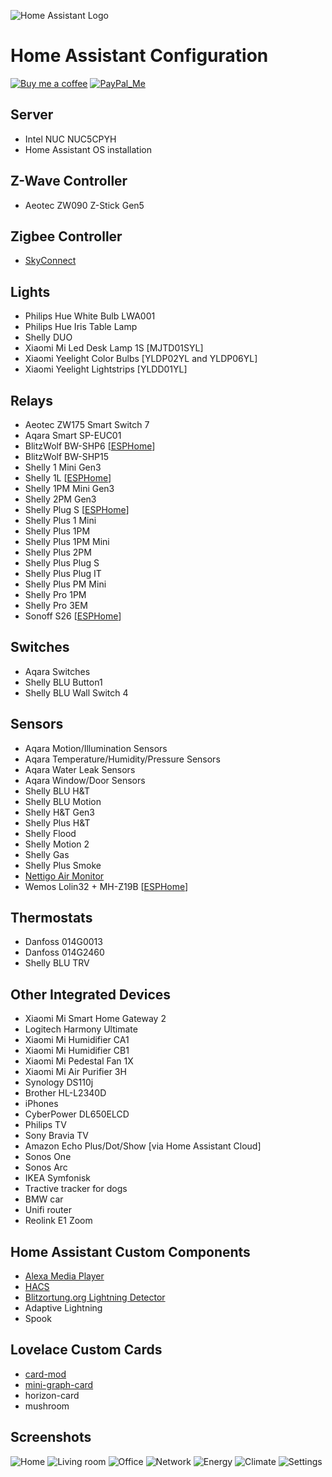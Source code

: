 ![Home Assistant Logo](https://www.home-assistant.io/images/home-assistant-logo.svg "Home Assistant Logo")

# Home Assistant Configuration

[![Buy me a coffee][buy-me-a-coffee-shield]][buy-me-a-coffee]
[![PayPal_Me][paypal-me-shield]][paypal-me]

## Server

* Intel NUC NUC5CPYH
* Home Assistant OS installation

## Z-Wave Controller

* Aeotec ZW090 Z-Stick Gen5

## Zigbee Controller

* [SkyConnect](https://www.home-assistant.io/skyconnect/)

## Lights

* Philips Hue White Bulb LWA001
* Philips Hue Iris Table Lamp
* Shelly DUO
* Xiaomi Mi Led Desk Lamp 1S [MJTD01SYL]
* Xiaomi Yeelight Color Bulbs [YLDP02YL and YLDP06YL]
* Xiaomi Yeelight Lightstrips [YLDD01YL]

## Relays

* Aeotec ZW175 Smart Switch 7
* Aqara Smart SP-EUC01
* BlitzWolf BW-SHP6 [[ESPHome](https://esphome.io)]
* BlitzWolf BW-SHP15
* Shelly 1 Mini Gen3
* Shelly 1L [[ESPHome](https://esphome.io)]
* Shelly 1PM Mini Gen3
* Shelly 2PM Gen3
* Shelly Plug S [[ESPHome](https://esphome.io)]
* Shelly Plus 1 Mini
* Shelly Plus 1PM
* Shelly Plus 1PM Mini
* Shelly Plus 2PM
* Shelly Plus Plug S
* Shelly Plus Plug IT
* Shelly Plus PM Mini
* Shelly Pro 1PM
* Shelly Pro 3EM
* Sonoff S26 [[ESPHome](https://esphome.io)]

## Switches

* Aqara Switches
* Shelly BLU Button1
* Shelly BLU Wall Switch 4

## Sensors

* Aqara Motion/Illumination Sensors
* Aqara Temperature/Humidity/Pressure Sensors
* Aqara Water Leak Sensors
* Aqara Window/Door Sensors
* Shelly BLU H&T
* Shelly BLU Motion
* Shelly H&T Gen3
* Shelly Plus H&T
* Shelly Flood
* Shelly Motion 2
* Shelly Gas
* Shelly Plus Smoke
* [Nettigo Air Monitor](https://air.nettigo.pl/?lang=en)
* Wemos Lolin32 + MH-Z19B [[ESPHome](https://esphome.io)]

## Thermostats

* Danfoss 014G0013
* Danfoss 014G2460
* Shelly BLU TRV

## Other Integrated Devices

* Xiaomi Mi Smart Home Gateway 2
* Logitech Harmony Ultimate
* Xiaomi Mi Humidifier CA1
* Xiaomi Mi Humidifier CB1
* Xiaomi Mi Pedestal Fan 1X
* Xiaomi Mi Air Purifier 3H
* Synology DS110j
* Brother HL-L2340D
* iPhones
* CyberPower DL650ELCD
* Philips TV
* Sony Bravia TV
* Amazon Echo Plus/Dot/Show [via Home Assistant Cloud]
* Sonos One
* Sonos Arc
* IKEA Symfonisk
* Tractive tracker for dogs
* BMW car
* Unifi router
* Reolink E1 Zoom

## Home Assistant Custom Components

* [Alexa Media Player](https://github.com/custom-components/alexa_media_player)
* [HACS](https://github.com/custom-components/hacs)
* [Blitzortung.org Lightning Detector](https://github.com/mrk-its/homeassistant-blitzortung)
* Adaptive Lightning
* Spook

## Lovelace Custom Cards

* [card-mod](https://github.com/thomasloven/lovelace-card-mod)
* [mini-graph-card](https://github.com/kalkih/mini-graph-card)
* horizon-card
* mushroom

## Screenshots

![Home](https://github.com/bieniu/home-assistant-config/blob/master/screenshots/home.png)
![Living room](https://github.com/bieniu/home-assistant-config/blob/master/screenshots/living_room.png)
![Office](https://github.com/bieniu/home-assistant-config/blob/master/screenshots/office.png)
![Network](https://github.com/bieniu/home-assistant-config/blob/master/screenshots/network.png)
![Energy](https://github.com/bieniu/home-assistant-config/blob/master/screenshots/energy.png)
![Climate](https://github.com/bieniu/home-assistant-config/blob/master/screenshots/climate.png)
![Settings](https://github.com/bieniu/home-assistant-config/blob/master/screenshots/settings.png)

[buy-me-a-coffee-shield]: https://img.shields.io/static/v1.svg?label=%20&message=Buy%20me%20a%20coffee&color=6f4e37&logo=buy%20me%20a%20coffee&logoColor=white
[buy-me-a-coffee]: https://www.buymeacoffee.com/QnLdxeaqO
[paypal-me-shield]: https://img.shields.io/static/v1.svg?label=%20&message=PayPal.Me&logo=paypal
[paypal-me]: https://www.paypal.me/bieniu79
